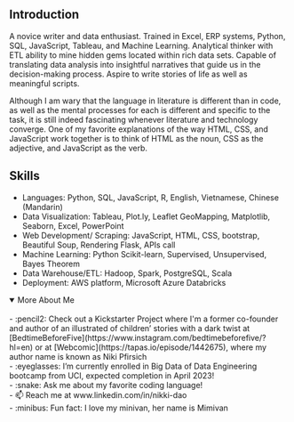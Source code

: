 ## Introduction 

A novice writer and data enthusiast. Trained in Excel, ERP systems, Python, SQL, JavaScript, Tableau, and Machine Learning.  Analytical thinker with ETL ability to mine hidden gems located within rich data sets. Capable of translating data analysis into insightful narratives that guide us in the decision-making process.  Aspire to write stories of life as well as meaningful scripts. 

Although I am wary that the language in literature is different than in code, as well as the mental processes for each is different and specific to the task, it is still indeed fascinating whenever literature and technology converge.  One of my favorite explanations of the way HTML, CSS, and JavaScript work together is to think of HTML as the noun, CSS as the adjective, and JavaScript as the verb. 

## Skills 

-	Languages: Python, SQL, JavaScript, R, English, Vietnamese, Chinese (Mandarin)
-	Data Visualization: Tableau, Plot.ly, Leaflet GeoMapping, Matplotlib, Seaborn, Excel, PowerPoint
-	Web Development/ Scraping: JavaScript, HTML, CSS, bootstrap, Beautiful Soup, Rendering Flask, APIs call
-	Machine Learning: Python Scikit-learn, Supervised, Unsupervised, Bayes Theorem
-	Data Warehouse/ETL:  Hadoop, Spark, PostgreSQL, Scala
-	Deployment: AWS platform, Microsoft Azure Databricks

<details open>
<summary> More About Me</summary>

<br>
- :pencil2: Check out a Kickstarter Project where I'm a former co-founder and author of an illustrated of children’ stories with a dark twist at [BedtimeBeforeFive](https://www.instagram.com/bedtimebeforefive/?hl=en) or at [Webcomic](https://tapas.io/episode/1442675), where my author name is known as Niki Pfirsich<br/>
- :eyeglasses: I’m currently enrolled in Big Data of Data Engineering bootcamp from UCI, expected completion in April 2023!<br/>
- :snake: Ask me about my favorite coding language!<br/>
- 📫 Reach me at www.linkedin.com/in/nikki-dao<br/>
- :minibus: Fun fact: I love my minivan, her name is Mimivan<br/>
</details>
